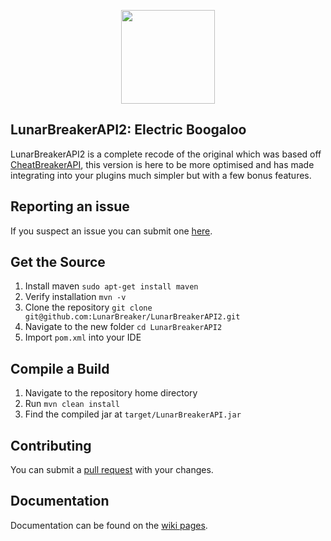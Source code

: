 
<p align="center">
    <img src="https://i.gyazo.com/2ae7a1967ff14ed8d830df0670965969.png" width="150" height="150"/>
</p>

## LunarBreakerAPI2: Electric Boogaloo

LunarBreakerAPI2 is a complete recode of the original which was based off [CheatBreakerAPI](https://github.com/CheatBreaker/CheatBreakerAPI), this version is here to be more optimised and has made integrating into your plugins much simpler but with a few bonus features.

## Reporting an issue

If you suspect an issue you can submit one [here](https://github.com/LunarBreaker/LunarBreakerAPI2/issues).

## Get the Source

1. Install maven `sudo apt-get install maven`
2. Verify installation `mvn -v`
3. Clone the repository `git clone git@github.com:LunarBreaker/LunarBreakerAPI2.git`
4. Navigate to the new folder `cd LunarBreakerAPI2`
5. Import `pom.xml` into your IDE

## Compile a Build

1. Navigate to the repository home directory
2. Run `mvn clean install`
3. Find the compiled jar at `target/LunarBreakerAPI.jar`

## Contributing

You can submit a [pull request](https://github.com/LunarBreaker/LunarBreakerAPI2/pulls) with your changes.

## Documentation

Documentation can be found on the [wiki pages](https://github.com/LunarBreaker/LunarBreakerAPI2/wiki).
